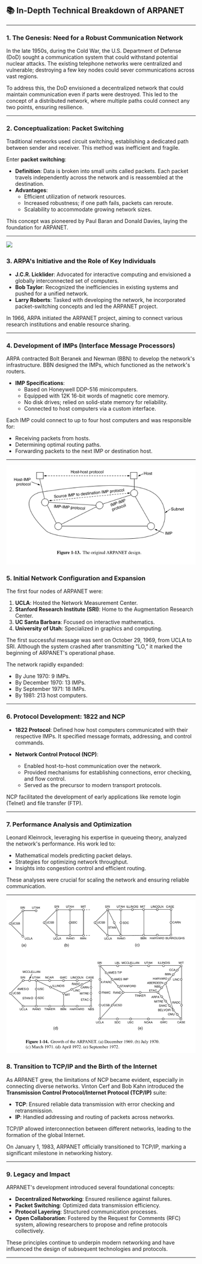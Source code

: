 ## 📚 **In-Depth Technical Breakdown of ARPANET**

---

### **1. The Genesis: Need for a Robust Communication Network**

In the late 1950s, during the Cold War, the U.S. Department of Defense (DoD) sought a communication system that could withstand potential nuclear attacks. The existing telephone networks were centralized and vulnerable; destroying a few key nodes could sever communications across vast regions.

To address this, the DoD envisioned a decentralized network that could maintain communication even if parts were destroyed. This led to the concept of a distributed network, where multiple paths could connect any two points, ensuring resilience.

---

### **2. Conceptualization: Packet Switching**

Traditional networks used circuit switching, establishing a dedicated path between sender and receiver. This method was inefficient and fragile.

Enter **packet switching**:

- **Definition**: Data is broken into small units called packets. Each packet travels independently across the network and is reassembled at the destination.
- **Advantages**:
  - Efficient utilization of network resources.
  - Increased robustness; if one path fails, packets can reroute.
  - Scalability to accommodate growing network sizes.

This concept was pioneered by Paul Baran and Donald Davies, laying the foundation for ARPANET.

---

![](../assets/telephone-system.png.png)

### **3. ARPA's Initiative and the Role of Key Individuals**

- **J.C.R. Licklider**: Advocated for interactive computing and envisioned a globally interconnected set of computers.
- **Bob Taylor**: Recognized the inefficiencies in existing systems and pushed for a unified network.
- **Larry Roberts**: Tasked with developing the network, he incorporated packet-switching concepts and led the ARPANET project.

In 1966, ARPA initiated the ARPANET project, aiming to connect various research institutions and enable resource sharing.

---

### **4. Development of IMPs (Interface Message Processors)**

ARPA contracted Bolt Beranek and Newman (BBN) to develop the network's infrastructure. BBN designed the IMPs, which functioned as the network's routers.

- **IMP Specifications**:
  - Based on Honeywell DDP-516 minicomputers.
  - Equipped with 12K 16-bit words of magnetic core memory.
  - No disk drives; relied on solid-state memory for reliability.
  - Connected to host computers via a custom interface.

Each IMP could connect to up to four host computers and was responsible for:

- Receiving packets from hosts.
- Determining optimal routing paths.
- Forwarding packets to the next IMP or destination host.

---

![](../assets/arpanet-design.png)

### **5. Initial Network Configuration and Expansion**

The first four nodes of ARPANET were:

1. **UCLA**: Hosted the Network Measurement Center.
2. **Stanford Research Institute (SRI)**: Home to the Augmentation Research Center.
3. **UC Santa Barbara**: Focused on interactive mathematics.
4. **University of Utah**: Specialized in graphics and computing.

The first successful message was sent on October 29, 1969, from UCLA to SRI. Although the system crashed after transmitting "LO," it marked the beginning of ARPANET's operational phase.

The network rapidly expanded:

- By June 1970: 9 IMPs.
- By December 1970: 13 IMPs.
- By September 1971: 18 IMPs.
- By 1981: 213 host computers.

---

### **6. Protocol Development: 1822 and NCP**

- **1822 Protocol**: Defined how host computers communicated with their respective IMPs. It specified message formats, addressing, and control commands.

- **Network Control Protocol (NCP)**:
  - Enabled host-to-host communication over the network.
  - Provided mechanisms for establishing connections, error checking, and flow control.
  - Served as the precursor to modern transport protocols.

NCP facilitated the development of early applications like remote login (Telnet) and file transfer (FTP).

---

### **7. Performance Analysis and Optimization**

Leonard Kleinrock, leveraging his expertise in queueing theory, analyzed the network's performance. His work led to:

- Mathematical models predicting packet delays.
- Strategies for optimizing network throughput.
- Insights into congestion control and efficient routing.

These analyses were crucial for scaling the network and ensuring reliable communication.

---

![](../assets/arpanet-growth.png)

### **8. Transition to TCP/IP and the Birth of the Internet**

As ARPANET grew, the limitations of NCP became evident, especially in connecting diverse networks. Vinton Cerf and Bob Kahn introduced the **Transmission Control Protocol/Internet Protocol (TCP/IP)** suite:

- **TCP**: Ensured reliable data transmission with error checking and retransmission.
- **IP**: Handled addressing and routing of packets across networks.

TCP/IP allowed interconnection between different networks, leading to the formation of the global Internet.

On January 1, 1983, ARPANET officially transitioned to TCP/IP, marking a significant milestone in networking history.

---

### **9. Legacy and Impact**

ARPANET's development introduced several foundational concepts:

- **Decentralized Networking**: Ensured resilience against failures.
- **Packet Switching**: Optimized data transmission efficiency.
- **Protocol Layering**: Structured communication processes.
- **Open Collaboration**: Fostered by the Request for Comments (RFC) system, allowing researchers to propose and refine protocols collectively.

These principles continue to underpin modern networking and have influenced the design of subsequent technologies and protocols.

---
